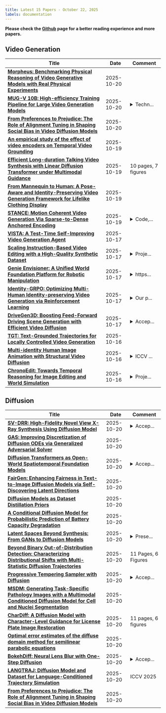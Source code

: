 ```yaml
---
title: Latest 15 Papers - October 22, 2025
labels: documentation
---
```

**Please check the [Github](https://github.com/zezhishao/MTS_Daily_ArXiv) page for a better reading experience and more papers.**

## Video Generation
| **Title** | **Date** | **Comment** |
| --- | --- | --- |
| **[Morpheus: Benchmarking Physical Reasoning of Video Generative Models with Real Physical Experiments](http://arxiv.org/abs/2504.02918v2)** | 2025-10-20 |  |
| **[MUG-V 10B: High-efficiency Training Pipeline for Large Video Generation Models](http://arxiv.org/abs/2510.17519v1)** | 2025-10-20 | <details><summary>Techn...</summary><p>Technical Report; Project Page: \href{https://github.com/Shopee-MUG/MUG-V}</p></details> |
| **[From Preferences to Prejudice: The Role of Alignment Tuning in Shaping Social Bias in Video Diffusion Models](http://arxiv.org/abs/2510.17247v1)** | 2025-10-20 |  |
| **[An empirical study of the effect of video encoders on Temporal Video Grounding](http://arxiv.org/abs/2510.17007v1)** | 2025-10-19 |  |
| **[Efficient Long-duration Talking Video Synthesis with Linear Diffusion Transformer under Multimodal Guidance](http://arxiv.org/abs/2411.16748v4)** | 2025-10-19 | 10 pages, 7 figures |
| **[From Mannequin to Human: A Pose-Aware and Identity-Preserving Video Generation Framework for Lifelike Clothing Display](http://arxiv.org/abs/2510.16833v1)** | 2025-10-19 |  |
| **[STANCE: Motion Coherent Video Generation Via Sparse-to-Dense Anchored Encoding](http://arxiv.org/abs/2510.14588v2)** | 2025-10-19 | <details><summary>Code,...</summary><p>Code, model, and demos can be found at https://envision-research.github.io/STANCE/</p></details> |
| **[VISTA: A Test-Time Self-Improving Video Generation Agent](http://arxiv.org/abs/2510.15831v1)** | 2025-10-17 |  |
| **[Scaling Instruction-Based Video Editing with a High-Quality Synthetic Dataset](http://arxiv.org/abs/2510.15742v1)** | 2025-10-17 | <details><summary>Proje...</summary><p>Project page: https://ezioby.github.io/Ditto_page Code: https://github.com/EzioBy/Ditto</p></details> |
| **[Genie Envisioner: A Unified World Foundation Platform for Robotic Manipulation](http://arxiv.org/abs/2508.05635v2)** | 2025-10-17 | <details><summary>https...</summary><p>https://genie-envisioner.github.io/</p></details> |
| **[Identity-GRPO: Optimizing Multi-Human Identity-preserving Video Generation via Reinforcement Learning](http://arxiv.org/abs/2510.14256v2)** | 2025-10-17 | <details><summary>Our p...</summary><p>Our project and code are available at https://ali-videoai.github.io/identity_page</p></details> |
| **[DriveGen3D: Boosting Feed-Forward Driving Scene Generation with Efficient Video Diffusion](http://arxiv.org/abs/2510.15264v1)** | 2025-10-17 | <details><summary>Accep...</summary><p>Accepted by NeurIPS Workshop on Next Practices in Video Generation and Evaluation (Short Paper Track)</p></details> |
| **[TGT: Text-Grounded Trajectories for Locally Controlled Video Generation](http://arxiv.org/abs/2510.15104v1)** | 2025-10-16 |  |
| **[Multi-identity Human Image Animation with Structural Video Diffusion](http://arxiv.org/abs/2504.04126v2)** | 2025-10-16 | <details><summary>ICCV ...</summary><p>ICCV 2025 camera ready</p></details> |
| **[ChronoEdit: Towards Temporal Reasoning for Image Editing and World Simulation](http://arxiv.org/abs/2510.04290v2)** | 2025-10-16 | <details><summary>Proje...</summary><p>Project Page: https://research.nvidia.com/labs/toronto-ai/chronoedit</p></details> |

## Diffusion
| **Title** | **Date** | **Comment** |
| --- | --- | --- |
| **[SV-DRR: High-Fidelity Novel View X-Ray Synthesis Using Diffusion Model](http://arxiv.org/abs/2507.05148v3)** | 2025-10-20 | <details><summary>Accep...</summary><p>Accepted by MICCAI2025</p></details> |
| **[GAS: Improving Discretization of Diffusion ODEs via Generalized Adversarial Solver](http://arxiv.org/abs/2510.17699v1)** | 2025-10-20 |  |
| **[Diffusion Transformers as Open-World Spatiotemporal Foundation Models](http://arxiv.org/abs/2411.12164v2)** | 2025-10-20 | <details><summary>Accep...</summary><p>Accepted by NeurIPS 2025</p></details> |
| **[FairGen: Enhancing Fairness in Text-to-Image Diffusion Models via Self-Discovering Latent Directions](http://arxiv.org/abs/2412.18810v2)** | 2025-10-20 |  |
| **[Diffusion Models as Dataset Distillation Priors](http://arxiv.org/abs/2510.17421v1)** | 2025-10-20 |  |
| **[A Conditional Diffusion Model for Probabilistic Prediction of Battery Capacity Degradation](http://arxiv.org/abs/2510.17414v1)** | 2025-10-20 |  |
| **[Latent Spaces Beyond Synthesis: From GANs to Diffusion Models](http://arxiv.org/abs/2510.17383v1)** | 2025-10-20 | <details><summary>Prese...</summary><p>Presented and published at Ethics and Aesthetics of Artificial Intelligence Conference (EA-AI'25)</p></details> |
| **[Beyond Binary Out-of-Distribution Detection: Characterizing Distributional Shifts with Multi-Statistic Diffusion Trajectories](http://arxiv.org/abs/2510.17381v1)** | 2025-10-20 | 11 Pages, 6 Figures |
| **[Progressive Tempering Sampler with Diffusion](http://arxiv.org/abs/2506.05231v2)** | 2025-10-20 | <details><summary>Accep...</summary><p>Accepted for publication at ICML 2025</p></details> |
| **[MSDM: Generating Task-Specific Pathology Images with a Multimodal Conditioned Diffusion Model for Cell and Nuclei Segmentation](http://arxiv.org/abs/2510.09121v2)** | 2025-10-20 |  |
| **[CharDiff: A Diffusion Model with Character-Level Guidance for License Plate Image Restoration](http://arxiv.org/abs/2510.17330v1)** | 2025-10-20 | 11 pages, 6 figures |
| **[Optimal error estimates of the diffuse domain method for semilinear parabolic equations](http://arxiv.org/abs/2510.17319v1)** | 2025-10-20 |  |
| **[BokehDiff: Neural Lens Blur with One-Step Diffusion](http://arxiv.org/abs/2507.18060v2)** | 2025-10-20 | <details><summary>Accep...</summary><p>Accepted by ICCV 2025</p></details> |
| **[LANGTRAJ: Diffusion Model and Dataset for Language-Conditioned Trajectory Simulation](http://arxiv.org/abs/2504.11521v2)** | 2025-10-20 | ICCV 2025 |
| **[From Preferences to Prejudice: The Role of Alignment Tuning in Shaping Social Bias in Video Diffusion Models](http://arxiv.org/abs/2510.17247v1)** | 2025-10-20 |  |

